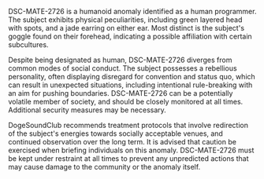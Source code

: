 DSC-MATE-2726 is a humanoid anomaly identified as a human programmer. The subject exhibits physical peculiarities, including green layered head with spots, and a jade earring on either ear. Most distinct is the subject's goggle found on their forehead, indicating a possible affiliation with certain subcultures. 

Despite being designated as human, DSC-MATE-2726 diverges from common modes of social conduct. The subject possesses a rebellious personality, often displaying disregard for convention and status quo, which can result in unexpected situations, including intentional rule-breaking with an aim for pushing boundaries. DSC-MATE-2726 can be a potentially volatile member of society, and should be closely monitored at all times. Additional security measures may be necessary. 

DogeSoundClub recommends treatment protocols that involve redirection of the subject's energies towards socially acceptable venues, and continued observation over the long term. It is advised that caution be exercised when briefing individuals on this anomaly. DSC-MATE-2726 must be kept under restraint at all times to prevent any unpredicted actions that may cause damage to the community or the anomaly itself.